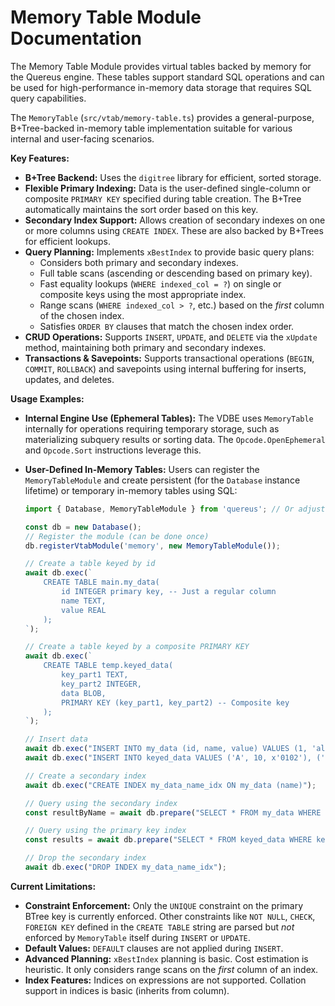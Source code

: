# Memory Table Module Documentation

The Memory Table Module provides virtual tables backed by memory for the Quereus engine. These tables support standard SQL operations and can be used for high-performance in-memory data storage that requires SQL query capabilities.


The `MemoryTable` (`src/vtab/memory-table.ts`) provides a general-purpose, B+Tree-backed in-memory table implementation suitable for various internal and user-facing scenarios.

**Key Features:**

*   **B+Tree Backend:** Uses the `digitree` library for efficient, sorted storage.
*   **Flexible Primary Indexing:** Data is the user-defined single-column or composite `PRIMARY KEY` specified during table creation. The B+Tree automatically maintains the sort order based on this key.
*   **Secondary Index Support:** Allows creation of secondary indexes on one or more columns using `CREATE INDEX`. These are also backed by B+Trees for efficient lookups.
*   **Query Planning:** Implements `xBestIndex` to provide basic query plans:
    *   Considers both primary and secondary indexes.
    *   Full table scans (ascending or descending based on primary key).
    *   Fast equality lookups (`WHERE indexed_col = ?`) on single or composite keys using the most appropriate index.
    *   Range scans (`WHERE indexed_col > ?`, etc.) based on the *first* column of the chosen index.
    *   Satisfies `ORDER BY` clauses that match the chosen index order.
*   **CRUD Operations:** Supports `INSERT`, `UPDATE`, and `DELETE` via the `xUpdate` method, maintaining both primary and secondary indexes.
*   **Transactions & Savepoints:** Supports transactional operations (`BEGIN`, `COMMIT`, `ROLLBACK`) and savepoints using internal buffering for inserts, updates, and deletes.

**Usage Examples:**

*   **Internal Engine Use (Ephemeral Tables):** The VDBE uses `MemoryTable` internally for operations requiring temporary storage, such as materializing subquery results or sorting data. The `Opcode.OpenEphemeral` and `Opcode.Sort` instructions leverage this.
*   **User-Defined In-Memory Tables:** Users can register the `MemoryTableModule` and create persistent (for the `Database` instance lifetime) or temporary in-memory tables using SQL:

    ```typescript
    import { Database, MemoryTableModule } from 'quereus'; // Or adjust path

    const db = new Database();
    // Register the module (can be done once)
    db.registerVtabModule('memory', new MemoryTableModule());

    // Create a table keyed by id
    await db.exec(`
        CREATE TABLE main.my_data(
            id INTEGER primary key, -- Just a regular column
            name TEXT,
            value REAL
        );
    `);

    // Create a table keyed by a composite PRIMARY KEY
    await db.exec(`
        CREATE TABLE temp.keyed_data(
            key_part1 TEXT,
            key_part2 INTEGER,
            data BLOB,
            PRIMARY KEY (key_part1, key_part2) -- Composite key
        );
    `);

    // Insert data
    await db.exec("INSERT INTO my_data (id, name, value) VALUES (1, 'alpha', 1.23), (2, 'beta', 4.56)");
    await db.exec("INSERT INTO keyed_data VALUES ('A', 10, x'0102'), ('B', 5, x'0304')");

    // Create a secondary index
    await db.exec("CREATE INDEX my_data_name_idx ON my_data (name)");

    // Query using the secondary index
    const resultByName = await db.prepare("SELECT * FROM my_data WHERE name = 'beta'").get();

    // Query using the primary key index
    const results = await db.prepare("SELECT * FROM keyed_data WHERE key_part1 = 'A'").all();

    // Drop the secondary index
    await db.exec("DROP INDEX my_data_name_idx");
    ```

**Current Limitations:**

*   **Constraint Enforcement:** Only the `UNIQUE` constraint on the primary BTree key is currently enforced. Other constraints like `NOT NULL`, `CHECK`, `FOREIGN KEY` defined in the `CREATE TABLE` string are parsed but *not* enforced by `MemoryTable` itself during `INSERT` or `UPDATE`.
*   **Default Values:** `DEFAULT` clauses are not applied during `INSERT`.
*   **Advanced Planning:** `xBestIndex` planning is basic. Cost estimation is heuristic. It only considers range scans on the *first* column of an index.
*   **Index Features:** Indices on expressions are not supported. Collation support in indices is basic (inherits from column).
